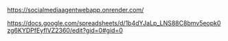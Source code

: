 https://socialmediaagentwebapp.onrender.com/


https://docs.google.com/spreadsheets/d/1b4dYJaLp_LNS88C8bmv5eopk0zg6KYDPfEyflVZ2360/edit?gid=0#gid=0
